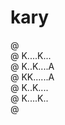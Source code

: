 # kary

@ <br/>
@ K....K...<br/>
@ K..K....A<br/>
@ KK......A<br/>
@ K..K....<br/>
@ K....K..<br/>
@ <br/>

<!--
@ ......
@ K..K..@   @@   @ @
@ K.K..A @  @ @  @ @
@ KK...@@@  @@   @ @
@ K.K..@ @  @ @   @
@ K..K.@ @  @ @   @
@ .....
-->
